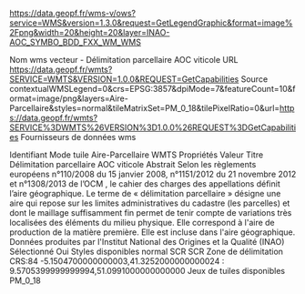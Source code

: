 https://data.geopf.fr/wms-v/ows?service=WMS&version=1.3.0&request=GetLegendGraphic&format=image%2Fpng&width=20&height=20&layer=INAO-AOC_SYMBO_BDD_FXX_WM_WMS




Nom	wms vecteur - Délimitation parcellaire AOC viticole
URL	https://data.geopf.fr/wmts?SERVICE=WMTS&VERSION=1.0.0&REQUEST=GetCapabilities
Source	contextualWMSLegend=0&crs=EPSG:3857&dpiMode=7&featureCount=10&format=image/png&layers=Aire-Parcellaire&styles=normal&tileMatrixSet=PM_0_18&tilePixelRatio=0&url=https://data.geopf.fr/wmts?SERVICE%3DWMTS%26VERSION%3D1.0.0%26REQUEST%3DGetCapabilities
Fournisseurs de données	wms


Identifiant	Mode tuile
Aire-Parcellaire	WMTS
Propriétés	Valeur
Titre	Délimitation parcellaire AOC viticole
Abstrait	Selon les règlements européens n°110/2008 du 15 janvier 2008, n°1151/2012 du 21 novembre 2012 et n°1308/2013 de l’OCM , le cahier des charges des appellations définit l’aire géographique. Le terme de « délimitation parcellaire » désigne une aire qui repose sur les limites administratives du cadastre (les parcelles) et dont le maillage suffisamment fin permet de tenir compte de variations très localisées des éléments du milieu physique. Elle correspond à l'aire de production de la matière première. Elle est incluse dans l'aire géographique. Données produites par l'Institut National des Origines et la Qualité (INAO)
Sélectionné	Oui
Styles disponibles	normal
SCR	
SCR	Zone de délimitation
CRS:84	-5.1504700000000003,41.3252000000000024 : 9.5705399999999994,51.0991000000000000
Jeux de tuiles disponibles	PM_0_18
	
